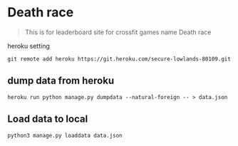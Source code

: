 # Death race

> This is for leaderboard site for crossfit games name Death race

heroku setting

```
git remote add heroku https://git.heroku.com/secure-lowlands-80109.git
```


## dump data from heroku

```
heroku run python manage.py dumpdata --natural-foreign -- > data.json
```

## Load data to local

```
python3 manage.py loaddata data.json
```